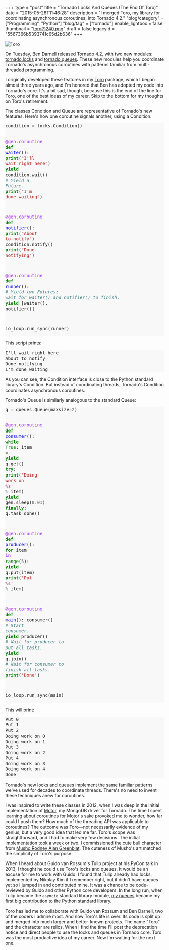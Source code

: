 +++
type = "post"
title = "Tornado Locks And Queues (The End Of Toro)"
date = "2015-05-28T11:46:28"
description = "I merged Toro, my library for coordinating asynchronous coroutines, into Tornado 4.2."
"blog/category" = ["Programming", "Python"]
"blog/tag" = ["tornado"]
enable_lightbox = false
thumbnail = "toro@240.png"
draft = false
legacyid = "5567366b5393741c65d2b636"
+++

<p><img style="display:block; margin-left:auto; margin-right:auto;" src="toro.png" alt="Toro" title="toro.png" border="0"   /></p>
<p>On Tuesday, Ben Darnell released Tornado 4.2, with two new modules: <a href="http://www.tornadoweb.org/en/stable/locks.html">tornado.locks</a> and <a href="http://www.tornadoweb.org/en/stable/queues.html">tornado.queues</a>. These new modules help you coordinate Tornado's asynchronous coroutines with patterns familiar from multi-threaded programming.</p>
<p>I originally developed these features in my <a href="https://toro.readthedocs.org/">Toro</a> package, which I began almost three years ago, and I'm honored that Ben has adopted my code into Tornado's core. It's a bit sad, though, because this is the end of the line for Toro, one of the best ideas of my career. Skip to the bottom for my thoughts on Toro's retirement.</p>
<p>The classes Condition and Queue are representative of Tornado's new features. Here's how one coroutine signals another, using a Condition:</p>
<div class="codehilite" style="background: #f8f8f8"><pre style="line-height: 125%">condition <span style="color: #666666">=</span> locks<span style="color: #666666">.</span>Condition()

<span style="color: #AA22FF">@gen.coroutine</span>
<span style="color: #008000; font-weight: bold">def</span> <span style="color: #0000FF">waiter</span>():
    <span style="color: #008000; font-weight: bold">print</span>(<span style="color: #BA2121">&quot;I&#39;ll wait right here&quot;</span>)
    <span style="color: #008000; font-weight: bold">yield</span> condition<span style="color: #666666">.</span>wait()  <span style="color: #408080; font-style: italic"># Yield a Future.</span>
    <span style="color: #008000; font-weight: bold">print</span>(<span style="color: #BA2121">&quot;I&#39;m done waiting&quot;</span>)

<span style="color: #AA22FF">@gen.coroutine</span>
<span style="color: #008000; font-weight: bold">def</span> <span style="color: #0000FF">notifier</span>():
    <span style="color: #008000; font-weight: bold">print</span>(<span style="color: #BA2121">&quot;About to notify&quot;</span>)
    condition<span style="color: #666666">.</span>notify()
    <span style="color: #008000; font-weight: bold">print</span>(<span style="color: #BA2121">&quot;Done notifying&quot;</span>)

<span style="color: #AA22FF">@gen.coroutine</span>
<span style="color: #008000; font-weight: bold">def</span> <span style="color: #0000FF">runner</span>():
    <span style="color: #408080; font-style: italic"># Yield two Futures; wait for waiter() and notifier() to finish.</span>
    <span style="color: #008000; font-weight: bold">yield</span> [waiter(), notifier()]

io_loop<span style="color: #666666">.</span>run_sync(runner)
</pre></div>


<p>This script prints:</p>
<div class="codehilite" style="background: #f8f8f8"><pre style="line-height: 125%">I&#39;ll wait right here
About to notify
Done notifying
I&#39;m done waiting
</pre></div>


<p>As you can see, the Condition interface is close to the Python standard library's Condition. But instead of coordinating threads, Tornado's Condition coordinates asynchronous coroutines.</p>
<p>Tornado's Queue is similarly analogous to the standard Queue:</p>
<div class="codehilite" style="background: #f8f8f8"><pre style="line-height: 125%">q <span style="color: #666666">=</span> queues<span style="color: #666666">.</span>Queue(maxsize<span style="color: #666666">=2</span>)

<span style="color: #AA22FF">@gen.coroutine</span>
<span style="color: #008000; font-weight: bold">def</span> <span style="color: #0000FF">consumer</span>():
    <span style="color: #008000; font-weight: bold">while</span> <span style="color: #008000">True</span>:
        item <span style="color: #666666">=</span> <span style="color: #008000; font-weight: bold">yield</span> q<span style="color: #666666">.</span>get()
        <span style="color: #008000; font-weight: bold">try</span>:
            <span style="color: #008000; font-weight: bold">print</span>(<span style="color: #BA2121">&#39;Doing work on </span><span style="color: #BB6688; font-weight: bold">%s</span><span style="color: #BA2121">&#39;</span> <span style="color: #666666">%</span> item)
            <span style="color: #008000; font-weight: bold">yield</span> gen<span style="color: #666666">.</span>sleep(<span style="color: #666666">0.01</span>)
        <span style="color: #008000; font-weight: bold">finally</span>:
            q<span style="color: #666666">.</span>task_done()

<span style="color: #AA22FF">@gen.coroutine</span>
<span style="color: #008000; font-weight: bold">def</span> <span style="color: #0000FF">producer</span>():
    <span style="color: #008000; font-weight: bold">for</span> item <span style="color: #AA22FF; font-weight: bold">in</span> <span style="color: #008000">range</span>(<span style="color: #666666">5</span>):
        <span style="color: #008000; font-weight: bold">yield</span> q<span style="color: #666666">.</span>put(item)
        <span style="color: #008000; font-weight: bold">print</span>(<span style="color: #BA2121">&#39;Put </span><span style="color: #BB6688; font-weight: bold">%s</span><span style="color: #BA2121">&#39;</span> <span style="color: #666666">%</span> item)

<span style="color: #AA22FF">@gen.coroutine</span>
<span style="color: #008000; font-weight: bold">def</span> <span style="color: #0000FF">main</span>():
    consumer()           <span style="color: #408080; font-style: italic"># Start consumer.</span>
    <span style="color: #008000; font-weight: bold">yield</span> producer()     <span style="color: #408080; font-style: italic"># Wait for producer to put all tasks.</span>
    <span style="color: #008000; font-weight: bold">yield</span> q<span style="color: #666666">.</span>join()       <span style="color: #408080; font-style: italic"># Wait for consumer to finish all tasks.</span>
    <span style="color: #008000; font-weight: bold">print</span>(<span style="color: #BA2121">&#39;Done&#39;</span>)

io_loop<span style="color: #666666">.</span>run_sync(main)
</pre></div>


<p>This will print:</p>
<div class="codehilite" style="background: #f8f8f8"><pre style="line-height: 125%">Put 0
Put 1
Put 2
Doing work on 0
Doing work on 1
Put 3
Doing work on 2
Put 4
Doing work on 3
Doing work on 4
Done
</pre></div>


<p>Tornado's new locks and queues implement the same familiar patterns we've used for decades to coordinate threads. There's no need to invent these techniques anew for coroutines.</p>
<p>I was inspired to write these classes in 2012, when I was deep in the initial implementation of <a href="https://motor.readthedocs.org/">Motor</a>, my MongoDB driver for Tornado. The time I spent learning about coroutines for Motor's sake provoked me to wonder, how far could I push them? How much of the threading API was applicable to coroutines? The outcome was Toro&mdash;not necessarily evidence of my genius, but a very good idea that led me far. Toro's scope was straightforward, and I had to make very few decisions. The initial implementation took a week or two. I commissioned the cute bull character from <a href="http://whimsyload.com/">Musho Rodney Alan Greenblat</a>. The cuteness of Musho's art matched the simplicity of Toro's purpose.</p>
<p>When I heard about Guido van Rossum's Tulip project at his PyCon talk in 2013, I thought he could use Toro's locks and queues. It would be an excuse for me to work with Guido. I found that Tulip already had locks, implemented by Nikolay Kim if I remember right, but it didn't have queues yet so I jumped in and contributed mine. It was a chance to be code-reviewed by Guido and other Python core developers. In the long run, when Tulip became the <code>asyncio</code> standard library module, <a href="https://docs.python.org/3.4/library/asyncio-queue.html">my queues</a> became my first big contribution to the Python standard library.</p>
<p>Toro has led me to collaborate with Guido van Rossum and Ben Darnell, two of the coders I admire most. And now Toro's life is over. Its code is split up and merged into much larger and better-known projects. The name "Toro" and the character are relics. When I find the time I'll post the deprecation notice and direct people to use the locks and queues in Tornado core. Toro was the most productive idea of my career. Now I'm waiting for the next one.</p>
    